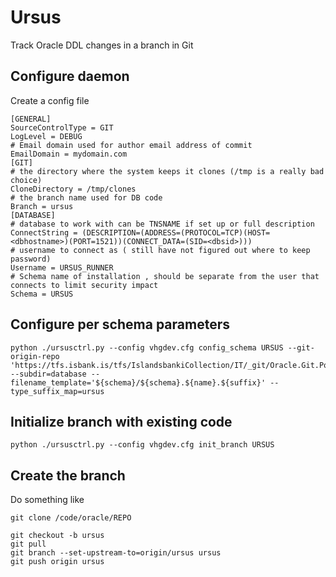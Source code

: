 # Ursus 
Track Oracle DDL changes in a branch in Git

## Configure daemon 
Create a config file 

    [GENERAL]
    SourceControlType = GIT
    LogLevel = DEBUG
    # Email domain used for author email address of commit 
    EmailDomain = mydomain.com
    [GIT]
    # the directory where the system keeps it clones (/tmp is a really bad choice)
    CloneDirectory = /tmp/clones
    # the branch name used for DB code
    Branch = ursus
    [DATABASE]
    # database to work with can be TNSNAME if set up or full description
    ConnectString = (DESCRIPTION=(ADDRESS=(PROTOCOL=TCP)(HOST=<dbhostname>)(PORT=1521))(CONNECT_DATA=(SID=<dbsid>)))
    # username to connect as ( still have not figured out where to keep password)
    Username = URSUS_RUNNER
    # Schema name of installation , should be separate from the user that connects to limit security impact
    Schema = URSUS

## Configure per schema parameters 
    python ./ursusctrl.py --config vhgdev.cfg config_schema URSUS --git-origin-repo 'https://tfs.isbank.is/tfs/IslandsbankiCollection/IT/_git/Oracle.Git.Poc' --subdir=database --filename_template='${schema}/${schema}.${name}.${suffix}' --type_suffix_map=ursus

## Initialize branch with existing code 
    python ./ursusctrl.py --config vhgdev.cfg init_branch URSUS


## Create the branch 
Do something like 

    git clone /code/oracle/REPO

    git checkout -b ursus
    git pull
    git branch --set-upstream-to=origin/ursus ursus
    git push origin ursus

